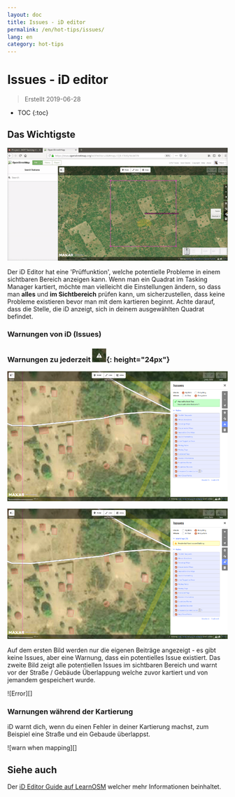 ```yaml
---
layout: doc
title: Issues - iD editor
permalink: /en/hot-tips/issues/
lang: en
category: hot-tips
---
```


Issues - iD editor
============

> Erstellt 2019-06-28  

- TOC
{:toc}

Das Wichtigste
--------------

![issues][]

Der iD Editor hat eine 'Prüffunktion', welche potentielle Probleme in einem sichtbaren Bereich anzeigen kann. Wenn man ein Quadrat im Tasking Manager kartiert, möchte man vielleicht die Einstellungen ändern, so dass man **alles** und **im Sichtbereich** prüfen kann, um sicherzustellen, dass keine Probleme existieren bevor man mit dem kartieren beginnt. Achte darauf, dass die Stelle, die iD anzeigt, sich in deinem ausgewählten Quadrat befindet.

### Warnungen von iD (Issues) ###

### Warnungen zu jederzeit ![id issues icon]{: height="24px"}

![id issues][]

![id issues everywhere][]

Auf dem ersten Bild werden nur die eigenen Beiträge angezeigt - es gibt keine Issues, aber eine Warnung, dass ein potentielles Issue existiert. Das zweite Bild zeigt alle potentiellen Issues im sichtbaren Bereich und warnt vor der Straße / Gebäude Überlappung welche zuvor kartiert und von jemandem gespeichert wurde.

![Error][]

### Warnungen während der Kartierung

iD warnt dich, wenn du einen Fehler in deiner Kartierung machst, zum Beispiel eine Straße und ein Gebaude überlappst.

![warn when mapping][]

Siehe auch  
---------

Der [iD Editor Guide auf LearnOSM](/de/beginner/id-editor/) welcher mehr Informationen beinhaltet.


[issues]:/images/hot-tips/issues.gif "Tasking Manager selecting a square and loading into the iD editor"
[keymon]:/images/hot-tips/keymon.png
[id issues icon]: /images/hot-tips/id-issues.png
[warne während der Kartierung]: /images/hot-tips/20190625-warn-when-mapping.png
[id issues]: /images/hot-tips/20190625-id-issues.png
[id issues everywhere]: /images/hot-tips/20190625-id-issues-everywhere.png
[Fehler]: /images/beginner/id-editor_error.png

